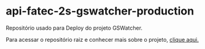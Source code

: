 # api-fatec-2s-gswatcher-production

Repositório usado para Deploy do projeto GSWatcher.

Para acessar o repositório raiz e conhecer mais sobre o projeto, [clique aqui.](https://github.com/vinicius-hso/api-fatec-2s-gswatcher)
